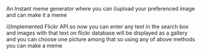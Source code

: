 An Instant meme generator where you can
i)upload your preferenced image and can make it a meme

ii)Implemented Flickr API.so now you can enter any text in the search box and images with that text on flickr database will be displayed as a gallery and you can choose one picture among that
   so using any of above methods you can make a meme

